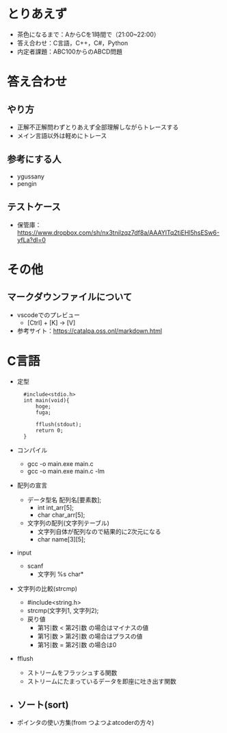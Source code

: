 # とりあえず
- 茶色になるまで：AからCを1時間で（21:00~22:00）
- 答え合わせ：C言語，C++，C#，Python
- 内定者課題：ABC100からのABCD問題


# 答え合わせ
## やり方
- 正解不正解問わずとりあえず全部理解しながらトレースする
- メイン言語以外は軽めにトレース

## 参考にする人
- ygussany
- pengin

## テストケース
- 保管庫：https://www.dropbox.com/sh/nx3tnilzqz7df8a/AAAYlTq2tiEHl5hsESw6-yfLa?dl=0


# その他
## マークダウンファイルについて
- vscodeでのプレビュー
    - [Ctrl] + [K] → [V]
- 参考サイト：https://catalpa.oss.onl/markdown.html


# C言語
- 定型
    
        #include<stdio.h>
        int main(void){ 
            hoge;
            fuga;
            
            fflush(stdout);
            return 0;
        }

- コンパイル
    - gcc -o main.exe main.c
    - gcc -o main.exe main.c -lm

- 配列の宣言
    - データ型名 配列名[要素数];
        - int int_arr[5];
        - char char_arr[5];
    - 文字列の配列(文字列テーブル)
        - 文字列自体が配列なので結果的に2次元になる
        - char name[3][5];

- input
    - scanf
        - 文字列 %s char*

- 文字列の比較(strcmp)
    - #include<string.h>
    - strcmp(文字列1, 文字列2);
    - 戻り値
        - 第1引数 < 第2引数 の場合はマイナスの値
        - 第1引数 > 第2引数 の場合はプラスの値
        - 第1引数 = 第2引数 の場合は0

- fflush
    - ストリームをフラッシュする関数
    - ストリームにたまっているデータを即座に吐き出す関数

- ソート(sort)
    - 

- ポインタの使い方集(from つよつよatcoderの方々)